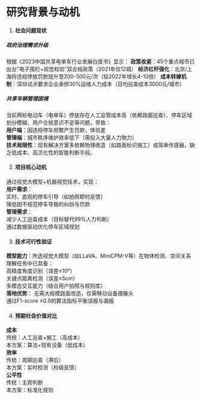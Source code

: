 # 研究背景与动机
1. #### 社会问题现状  

##### 政府治理需求升级
根据《2023中国共享电单车行业发展白皮书》显示：
**政策收紧**：45个重点城市已出台"电子围栏+视觉校验"双合规政策（2021年仅12城）
**经济杠杆强化**：北京/上海将违规停放罚款提升至200-500元/次（较2022年增长4-10倍）
**成本转嫁机制**：深圳试点要求企业承担30%运维人力成本（日均巡查成本3000元/城市）
##### ​共享车辆管理困境​
当前两轮电动车（电单车）停放存在​​人工监管成本高​​（依赖路面巡查）、​​停车区域划分模糊​​、​​用户合规意识不足​​等问题，导致：  
**用户端**：因违规停车频繁产生罚款，体验差  
**管理端**：城市秩序维护效率低下（需投入大量人力物力）  
​**​技术局限性**​​：现有解决方案多依赖​​物理改造​​（如路面标识施工）或简单传感器，缺乏低成本、高泛化性的智能判断手段。


2. #### 项目核心动机  
通过​​视觉大模型+机器视觉​​技术，实现：  
​**​用户需求**​​：  
    实时、直观的停车引导（如拍照即时反馈）  
降低因不规范停车导致的纠纷与罚款  
​**管理需求**​​：  
    减少人工巡查成本（目标替代99%人力判断）  
通过数据驱动优化停车区域规划  

3. #### 技术可行性验证  
​**​模型能力**​​：所选视觉大模型（如LLaVA、MiniCPM-V等）在物体检测、空间关系理解任务中已具备：  
高精度角度识别（误差≤10°）  
关键点距离检测（误差±5cm）  
多模态交互能力（结合用户拍照与规则库）  
​**​落地优势**​​：
无需大规模路面改造，仅需移动设备摄像头  
通过F1-score ≥0.9的算法指标平衡误报与漏报

4. #### 预期社会价值对比  
**​成本**​​  
传统：人工巡查+施工（高成本）  
本方案：算法+现有设备（低成本）  
​**​效率**​​  
传统：周期巡查（滞后）  
本方案：实时检测（秒级反馈）   
​**​公平性**​​  
传统：主观判断  
本方案：标准化规则